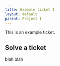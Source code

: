 ```yaml
---
title: Example ticket 1
layout: default
parent: Project 1
---
```


This is an example ticket.

## Solve a ticket

blah blah
